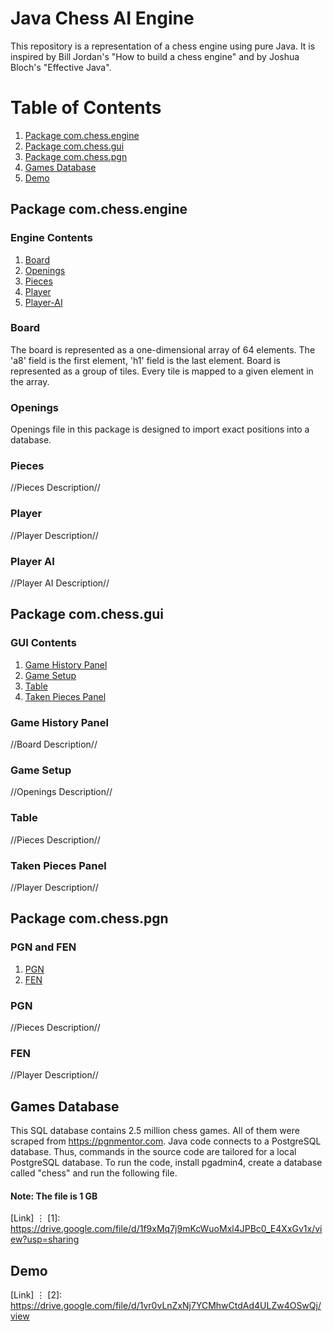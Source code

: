 # Java Chess AI Engine

This repository is a representation of a chess engine using pure Java. It is inspired by Bill Jordan's "How to build a chess engine" and by Joshua Bloch's "Effective Java".

# Table of Contents

1. [Package com.chess.engine](#packageone)
2. [Package com.chess.gui](#packagetwo)
3. [Package com.chess.pgn](#packagethree)
4. [Games Database](#sql-games)
5. [Demo](#demo)


## Package com.chess.engine<a name="packageone" />

### Engine Contents

1. [Board](#board)
2. [Openings](#openings)
3. [Pieces](#pieces)
4. [Player](#player)
5. [Player-AI](#player-ai)

### Board <a name="board" />

The board is represented as a one-dimensional array of 64 elements. The 'a8' field is the first element, 'h1' field is the last element.
Board is represented as a group of tiles. Every tile is mapped to a given element in the array.

### Openings <a name="openings" />

Openings file in this package is designed to import exact positions into a database.

### Pieces <a name="pieces"/>

//Pieces Description//

### Player <a name="player" />

//Player Description//

### Player AI <a name="player-ai" />

//Player AI Description//

## Package com.chess.gui<a name="packagetwo" />

### GUI Contents

1. [Game History Panel](#ghpanel)
2. [Game Setup](#gsetup)
3. [Table](#table)
4. [Taken Pieces Panel](#tppanel)

### Game History Panel <a name="ghpanel" />

//Board Description//

### Game Setup <a name="gsetup" />

//Openings Description//

### Table <a name="table"/>

//Pieces Description//

### Taken Pieces Panel <a name="tppanel" />

//Player Description//

## Package com.chess.pgn<a name="packagethree" />

### PGN and FEN

1. [PGN](#PGN)
2. [FEN](#FEN)

### PGN <a name="PGN"/>

//Pieces Description//

### FEN <a name="FEN" />

//Player Description//

## Games Database<a name="sql-games" />

This SQL database contains 2.5 million chess games. All of them were scraped from https://pgnmentor.com.
Java code connects to a PostgreSQL database. Thus, commands in the source code are tailored for a local PostgreSQL database.
To run the code, install pgadmin4, create a database called "chess" and run the following file.

#### Note: The file is 1 GB

[Link]
⋮
[1]: https://drive.google.com/file/d/1f9xMq7j9mKcWuoMxl4JPBc0_E4XxGv1x/view?usp=sharing

## Demo<a name="demo"/>

[Link]
⋮
[2]: https://drive.google.com/file/d/1vr0vLnZxNj7YCMhwCtdAd4ULZw4OSwQj/view
